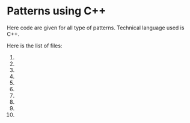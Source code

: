 # Patterns using C++
Here code are given for all type of patterns.
Technical language used is C++.

Here is the list of files:

1.
2.
3.
4.
5.
6.
7.
8.
9.
10.
